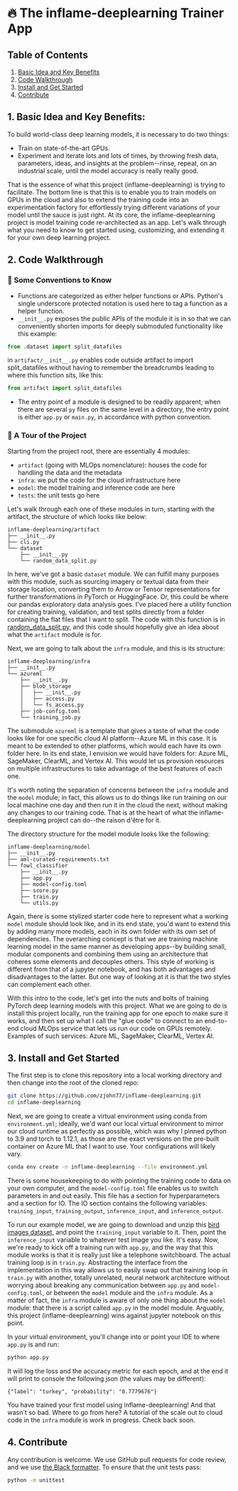 # 🔥 The inflame-deeplearning Trainer App

## Table of Contents
1. [Basic Idea and Key Benefits](#1-basic-idea-and-key-benefits)
2. [Code Walkthrough](#2-code-walkthrough)
3. [Install and Get Started](#3-install-and-get-started)
4. [Contribute](#4-contribute)

## 1. Basic Idea and Key Benefits:
To build world-class deep learning models, it is necessary to do two things:

* Train on state-of-the-art GPUs.
* Experiment and iterate lots and lots of times, by throwing fresh data, parameters, ideas, and insights at the problem--rinse, repeat, on an industrial scale, until the model accuracy is really really good. 

That is the essence of what this project (inflame-deeplearning) is trying to facilitate. The bottom line is that this is to enable you to train models on GPUs in the cloud and also to extend the training code into an experimentation factory for effortlessly trying different variations of your model until the sauce is just right. At its core, the inflame-deeplearning project is model training code re-architected as an app. Let's walk through what you need to know to get started using, customizing, and extending it for your own deep learning project. 

## 2. Code Walkthrough
### 📝 Some Conventions to Know
* Functions are categorized as either helper functions or APIs. Python's single underscore protected notation is used here to tag a function as a helper function.  
* `__init__.py` exposes the public APIs of the module it is in so that we can conveniently shorten imports for deeply submoduled functionality like this example:
```python
from .dataset import split_datafiles
```
in `artifact/__init__.py` enables code outside artifact to import split_datafiles without having to remember the breadcrumbs leading to where this function sits, like this:
```python
from artifact import split_datafiles
```
* The entry point of a module is designed to be readily apparent; when there are several `py` files on the same level in a directory, the entry point is either `app.py` or `main.py`, in accordance with python convention.

### 🚶 A Tour of the Project
Starting from the project root, there are essentially 4 modules:

* `artifact` (going with MLOps nomenclature): houses the code for handling the data and the metadata
* `infra`: we put the code for the cloud infrastructure here 
* `model`: the model training and inference code are here
* `tests`: the unit tests go here

Let's walk through each one of these modules in turn, starting with the artifact, the structure of which looks like below:

```
inflame-deeplearning/artifact
├── __init__.py
├── cli.py
└── dataset
    ├── __init__.py
    └── random_data_split.py
```

In here, we've got a basic `dataset` module. We can fulfill many purposes with this module, such as sourcing imagery or textual data from their storage location, converting them to Arrow or Tensor representations for further transformations in PyTorch or HuggingFace. Or, this could be where our pandas exploratory data analysis goes. I've placed here a utility function for creating training, validation, and test splits directly from a folder containing the flat files that I want to split. The code with this function is in [random_data_split.py](https://github.com/zjohn77/inflame-deeplearning/blob/main/artifact/dataset/random_data_split.py), and this code should hopefully give an idea about what the `artifact` module is for.

Next, we are going to talk about the `infra` module, and this is its structure:
```
inflame-deeplearning/infra
├── __init__.py
└── azureml
    ├── __init__.py
    ├── blob_storage
    │   ├── __init__.py
    │   ├── access.py
    │   └── fs_access.py
    ├── job-config.toml
    └── training_job.py
```
The submodule `azureml` is a template that gives a taste of what the code looks like for one specific cloud AI platform--Azure ML in this case. It is meant to be extended to other platforms, which would each have its own folder here. In its end state, I envision we would have folders for: Azure ML, SageMaker, ClearML, and Vertex AI. This would let us provision resources on multiple infrastructures to take advantage of the best features of each one.

It's worth noting the separation of concerns between the `infra` module and the `model` module; in fact, this allows us to do things like run training on our local machine one day and then run it in the cloud the next, without making any changes to our training code. That is at the heart of what the inflame-deeplearning project can do--the raison d'être for it. 

The directory structure for the model module looks like the following:
```
inflame-deeplearning/model
├── __init__.py
├── aml-curated-requirements.txt
└── fowl_classifier
    ├── __init__.py
    ├── app.py
    ├── model-config.toml
    ├── score.py
    ├── train.py
    └── utils.py
```
Again, there is some stylized starter code here to represent what a working `model` module should look like, and in its end state, you'd want to extend this by adding many more models, each in its own folder with its own set of dependencies. The overarching concept is that we are training machine learning model in the same manner as developing apps--by building small, modular components and combining them using an architecture that coheres some elements and decouples others. This style of working is different from that of a jupyter notebook, and has both advantages and disadvantages to the latter. But one way of looking at it is that the two styles can complement each other.

With this intro to the code, let's get into the nuts and bolts of training PyTorch deep learning models with this project. What we are going to do is install this project locally, run the training app for one epoch to make sure it works, and then set up what I call the "glue code" to connect to an end-to-end cloud MLOps service that lets us run our code on GPUs remotely. Examples of such services: Azure ML, SageMaker, ClearML, Vertex AI.

## 3. Install and Get Started
The first step is to clone this repository into a local working directory and then change into the root of the cloned repo:
```sh
git clone https://github.com/zjohn77/inflame-deeplearning.git
cd inflame-deeplearning
```

Next, we are going to create a virtual environment using conda from `environment.yml`; ideally, we'd want our local virtual environment to mirror our cloud runtime as perfectly as possible, which was why I pinned python to 3.9 and torch to 1.12.1, as those are the exact versions on the pre-built container on Azure ML that I want to use. Your configurations will likely vary.
```sh
conda env create -n inflame-deeplearning --file environment.yml
```

There is some housekeeping to do with pointing the training code to data on your own computer, and the `model-config.toml` file enables us to switch parameters in and out easily. This file has a section for hyperparameters and a section for IO. The IO section contains the following variables: `training_input`, `training_output`, `inference_input`, and `inference_output`.

To run our example model, we are going to download and unzip this [bird images dataset](https://azuremlexamples.blob.core.windows.net/datasets/fowl_data.zip), and point the `training_input` variable to it. Then, point the `inference_input` variable to whatever test image you like. It's easy. Now, we're ready to kick off a training run with `app.py`, and the way that this module works is that it is really just like a telephone switchboard. The actual training loop is in `train.py`. Abstracting the interface from the implementation in this way allows us to easily swap out that training loop in `train.py` with another, totally unrelated, neural network architecture without worrying about breaking any communication between `app.py` and `model-config.toml`, or between the `model` module and the `infra` module. As a matter of fact, the `infra` module is aware of only one thing about the `model` module: that there is a script called `app.py` in the model module. Arguably, this project (inflame-deeplearning) wins against jupyter notebook on this point.

In your virtual environment, you'll change into or point your IDE to where `app.py` is and run:
```python
python app.py
```
It will log the loss and the accuracy metric for each epoch, and at the end it will print to console the following json (the values may be different):

```
{"label": "turkey", "probability": "0.7779676"}
```

You have trained your first model using inflame-deeplearning! And that wasn't so bad. Where to go from here? A tutorial of the scale out to cloud code in the `infra` module is work in progress. Check back soon.

## 4. Contribute
Any contribution is welcome. We use GitHub pull requests for code review, and we use [the Black formatter](https://black.readthedocs.io/en/stable/). To ensure that the unit tests pass:
```sh
python -m unittest
```